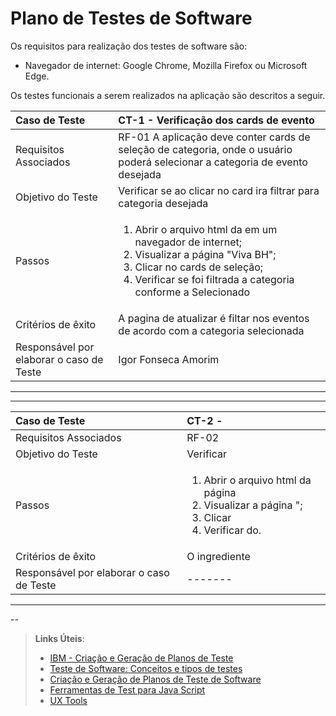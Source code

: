 # Plano de Testes de Software

Os requisitos para realização dos testes de software são:
* Navegador de internet: Google Chrome, Mozilla Firefox ou Microsoft Edge. 

Os testes funcionais a serem realizados na aplicação são descritos a seguir.

|Caso de Teste    | CT-1 - Verificação dos cards de evento |
|:---|:---|
| Requisitos Associados | RF-01 A aplicação deve conter cards de seleção de categoria, onde o usuário poderá selecionar a categoria de evento desejada |
| Objetivo do Teste | Verificar se ao clicar no card ira filtrar para categoria desejada |
| Passos | <ol> <li> Abrir o arquivo html da em um navegador de internet; <li> Visualizar a página "Viva BH"; <li> Clicar no cards de seleção; <li> Verificar se foi filtrada a categoria conforme a Selecionado |
| Critérios de êxito | A pagina de atualizar é filtar nos  eventos de acordo com a categoria selecionada |
| Responsável por elaborar o caso de Teste | Igor Fonseca Amorim |

---
---

|Caso de Teste    | CT-2 -  |
|:---|:---|
| Requisitos Associados | RF-02  |
| Objetivo do Teste | Verificar  |
| Passos | <ol> <li> Abrir o arquivo html da página  <li> Visualizar a página "; <li> Clicar  <li> Verificar do. |
| Critérios de êxito | O ingrediente   |
| Responsável por elaborar o caso de Teste | ------- |

---
--
 
> **Links Úteis**:
> - [IBM - Criação e Geração de Planos de Teste](https://www.ibm.com/developerworks/br/local/rational/criacao_geracao_planos_testes_software/index.html)
> -  [Teste de Software: Conceitos e tipos de testes](https://blog.onedaytesting.com.br/teste-de-software/)
> - [Criação e Geração de Planos de Teste de Software](https://www.ibm.com/developerworks/br/local/rational/criacao_geracao_planos_testes_software/index.html)
> - [Ferramentas de Test para Java Script](https://geekflare.com/javascript-unit-testing/)
> - [UX Tools](https://uxdesign.cc/ux-user-research-and-user-testing-tools-2d339d379dc7)
